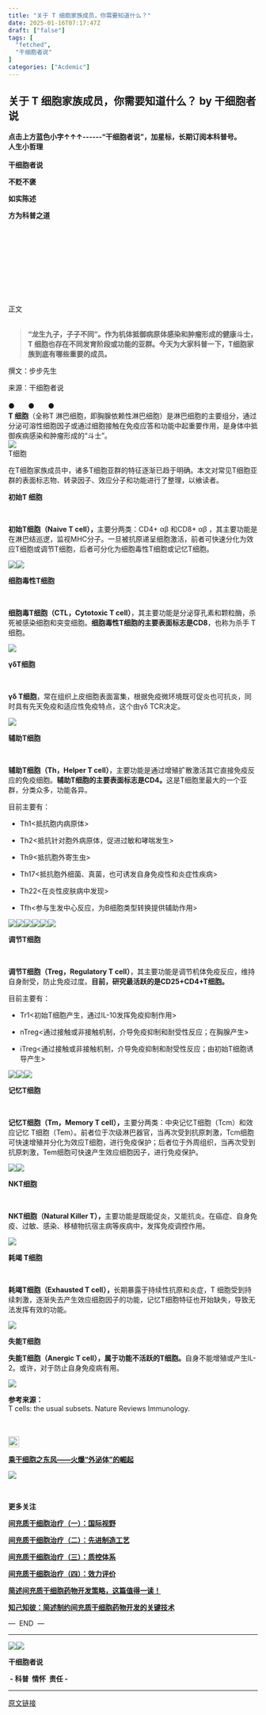 ```yaml
---
title: "关于 T 细胞家族成员，你需要知道什么？"
date: 2025-01-16T07:17:47Z
draft: ["false"]
tags: [
  "fetched",
  "干细胞者说"
]
categories: ["Acdemic"]
---
```

关于 T 细胞家族成员，你需要知道什么？ by 干细胞者说
------
<div><section><span><strong><span>点击上方蓝色小字↑↑↑</span></strong><strong><span>------</span></strong><span><strong><span>“</span></strong><strong><span>干细胞者说</span></strong><strong><span>”，加星标，长期订阅本科普号。</span></strong></span></span></section><section><section><span><section><strong>人生小哲理</strong></section></span> <span><section><strong>干细胞者说</strong></section></span></section><section><p><strong><span>不贬不褒</span></strong></p><p><strong><span>如实陈述</span></strong></p><p><strong><span>方为科普之道</span></strong></p></section></section><p><br data-filtered="filtered"></p><p><br></p><p><strong><span> </span></strong><br></p><p><br></p><p><br></p><section><section><section><section>正文</section></section><section><br></section></section></section><section label="Copyright © 2015 Yead All Rights Reserved."><blockquote><section><span><strong><span><strong><strong><span>“<strong><span><strong><strong><span>龙生九子，子子不同</span></strong></strong></span></strong>”。</span></strong></strong></span></strong></span><span><strong><span><strong><strong><span>作为机体抵御病原体感染和肿瘤形成的健康斗士，<strong><span><strong><strong><span>T 细胞也</span></strong></strong></span></strong>存在不同发育阶段或功能的亚群。今天为大家科普一下，T细胞家族到底有哪些重要的成员。</span></strong></strong></span></strong></span></section></blockquote></section><section><section><section><p><span>撰文：步步先生</span></p><section><span>来源：干细胞者说</span></section><section><br></section><section><section><section><section><strong><span><strong><span><span>●  </span><span>　  </span><span>●    </span><span>　</span><span>●</span></span></strong></span></strong></section></section></section></section><section><strong><span>T 细胞</span></strong><span>（全称T 淋巴细胞，即胸腺依赖性淋巴细胞）</span><span>是淋巴细胞的主要组分，<span>通过分泌可溶性细胞因子或通过细胞接触在免疫应答和功能中起重要作用</span>，是身体中抵御疾病感染和肿瘤形成的“斗士”。</span></section><section><span><img data-ratio="0.810126582278481" data-type="jpeg" data-w="474" data-src="https://mmbiz.qpic.cn/mmbiz_jpg/YkHG9ZNx3vpZySpzJrWcYIU01b1ImjzGOVdTnicyS5W37IfZufT52Dl1Qia514VGj86hI9FiczClAiaQxc4k8lfxCg/640?wx_fmt=jpeg" src="https://mmbiz.qpic.cn/mmbiz_jpg/YkHG9ZNx3vpZySpzJrWcYIU01b1ImjzGOVdTnicyS5W37IfZufT52Dl1Qia514VGj86hI9FiczClAiaQxc4k8lfxCg/640?wx_fmt=jpeg"></span></section><section><span>T细胞</span></section><p><span>在T细胞家族成员中，诸多T细胞亚群的特征逐渐已趋于明确。本文对</span><span>常见T细胞亚群的表面标志物、转录因子、效应分子和功能进行了整理，以飨读者。</span></p><section powered-by="xiumi.us"><section><section><section data-width="98%"><section><section><p><span><strong>初始T 细胞</strong></span></p></section></section><section><section><br></section></section></section></section></section></section><p><span><strong><span>初始T细胞</span><span>（Naive T cell），</span></strong></span><span>主要分两类：CD4+ αβ 和CD8+ αβ ，其主要功能是在淋巴结巡逻，监视MHC分子。一旦被抗原递呈细胞激活，前者可快速分化为效应T细胞或调节T细胞，后者可分化为细胞毒性T细胞或记忆T细胞。</span></p><p><img data-ratio="0.3572778827977316" data-s="300,640" data-src="https://mmbiz.qpic.cn/mmbiz_png/YkHG9ZNx3vqQEmibp6a3MDCOlZDkXgKwyLk1xJCbTGpMYudiaejMcWfjA0KepXrCFbFUw9OHrO1hypXicZLAehn2Q/640?wx_fmt=png" data-type="png" data-w="1058" src="https://mmbiz.qpic.cn/mmbiz_png/YkHG9ZNx3vqQEmibp6a3MDCOlZDkXgKwyLk1xJCbTGpMYudiaejMcWfjA0KepXrCFbFUw9OHrO1hypXicZLAehn2Q/640?wx_fmt=png"><span></span><img data-ratio="0.34466477809254015" data-s="300,640" data-src="https://mmbiz.qpic.cn/mmbiz_png/YkHG9ZNx3vqQEmibp6a3MDCOlZDkXgKwyzdhia2HMoFSXOlv6KicUViaHKTv2JRy6IMuibVF2hAjOhauWGGQQX6evwQ/640?wx_fmt=png" data-type="png" data-w="1059" src="https://mmbiz.qpic.cn/mmbiz_png/YkHG9ZNx3vqQEmibp6a3MDCOlZDkXgKwyzdhia2HMoFSXOlv6KicUViaHKTv2JRy6IMuibVF2hAjOhauWGGQQX6evwQ/640?wx_fmt=png"><span></span></p><section powered-by="xiumi.us"><section><section><section data-width="98%"><section><section><p><span><strong>细胞毒性T细胞</strong></span></p></section></section><section><section><br></section></section></section></section></section></section><p><strong><span>细胞毒T细胞</span></strong><span><strong><span>（CTL，Cytotoxic T cell）</span></strong></span><span>，其主要功能是分泌穿孔素和颗粒酶，杀死被感染细胞和突变细胞。<strong><span>细胞毒性T细胞的主要表面标志是CD8</span></strong><span>，也称为杀手 T 细胞。</span></span></p><p><img data-ratio="0.3576" data-s="300,640" data-src="https://mmbiz.qpic.cn/mmbiz_png/YkHG9ZNx3vqQEmibp6a3MDCOlZDkXgKwy2h6PwWJZgk8WN9Kl49Xarr9zjxCEUnVqqxlB8tG6YQicV4BYSN83jNg/640?wx_fmt=png" data-type="png" data-w="1250" src="https://mmbiz.qpic.cn/mmbiz_png/YkHG9ZNx3vqQEmibp6a3MDCOlZDkXgKwy2h6PwWJZgk8WN9Kl49Xarr9zjxCEUnVqqxlB8tG6YQicV4BYSN83jNg/640?wx_fmt=png"><span></span></p><section powered-by="xiumi.us"><section><section><section data-width="98%"><section><section><p><span><strong>γδT细胞</strong></span></p></section></section><section><section><br></section></section></section></section></section></section><p><span><strong>γδ T细胞</strong></span><span>，常在组织上皮细胞表面富集，根据免疫微环境既可促炎也可抗炎，同时具有先天免疫和适应性免疫特点，这个由γδ TCR决定。</span></p><p><strong><span><img data-ratio="0.3848" data-s="300,640" data-src="https://mmbiz.qpic.cn/mmbiz_png/YkHG9ZNx3vqQEmibp6a3MDCOlZDkXgKwyUyAkZaALqnf7eBmsonhP2gpujXDpBVTCYTEU7RDzDC5Eagy8AlZvdQ/640?wx_fmt=png" data-type="png" data-w="1250" src="https://mmbiz.qpic.cn/mmbiz_png/YkHG9ZNx3vqQEmibp6a3MDCOlZDkXgKwyUyAkZaALqnf7eBmsonhP2gpujXDpBVTCYTEU7RDzDC5Eagy8AlZvdQ/640?wx_fmt=png"></span></strong></p><section powered-by="xiumi.us"><section><section><section data-width="98%"><section><section><p><span><strong>辅助T细胞</strong></span></p></section></section><section><section><br></section></section></section></section></section></section><p><span><strong><span>辅助T细胞</span></strong></span><span><strong><span>（Th，Helper T cell）</span></strong></span><span>，主要功能是<span>通过增殖扩散激活其它直接免疫反应的免疫细胞。<strong>辅助T细胞的主要表面标志是CD4。</strong></span>这是T细胞里<span>最大的一个</span>亚群，分类众多，功能各异。</span></p><section><span>目前主要有：</span></section><ul><li><p><span>Th1&lt;抵抗<span>胞内病原体</span>&gt;</span></p></li><li><p><span>Th2&lt;<span>抵抗针对胞外病原体，促进过敏和哮喘发生</span>&gt;</span></p></li><li><p><span>Th9<span>&lt;<span>抵抗胞外寄生虫</span>&gt;</span></span></p></li><li><p><span>Th17<span>&lt;<span>抵抗胞外细菌、真菌</span><span>，也可诱发自身免疫性和炎症性疾病</span>&gt;</span></span></p></li><li><p><span>Th22<span>&lt;<span>在炎性皮肤病中发现</span>&gt;</span></span></p></li><li><p><span>Tfh<span>&lt;<span>参与生发中心反应，为B细胞类型转换提供辅助作用</span>&gt;</span></span></p></li></ul><p><img data-ratio="0.35383159886471144" data-s="300,640" data-src="https://mmbiz.qpic.cn/mmbiz_png/YkHG9ZNx3vqQEmibp6a3MDCOlZDkXgKwyBLFF3KCnDAEvzmEd6Sc9icibgddkKBdk2P0GpabRj1oHT4KqEu1B005w/640?wx_fmt=png" data-type="png" data-w="1057" src="https://mmbiz.qpic.cn/mmbiz_png/YkHG9ZNx3vqQEmibp6a3MDCOlZDkXgKwyBLFF3KCnDAEvzmEd6Sc9icibgddkKBdk2P0GpabRj1oHT4KqEu1B005w/640?wx_fmt=png"><span></span><img data-ratio="0.3839622641509434" data-s="300,640" data-src="https://mmbiz.qpic.cn/mmbiz_png/YkHG9ZNx3vqQEmibp6a3MDCOlZDkXgKwySxJWiaa4nHKdr1A0zKsuoPM5yauPjBJRTc5wpCAcJkLqWe11JMdgEicA/640?wx_fmt=png" data-type="png" data-w="1060" src="https://mmbiz.qpic.cn/mmbiz_png/YkHG9ZNx3vqQEmibp6a3MDCOlZDkXgKwySxJWiaa4nHKdr1A0zKsuoPM5yauPjBJRTc5wpCAcJkLqWe11JMdgEicA/640?wx_fmt=png"><img data-ratio="0.35529830810329477" data-s="300,640" data-src="https://mmbiz.qpic.cn/mmbiz_png/YkHG9ZNx3vqQEmibp6a3MDCOlZDkXgKwyK6mddA07a0W9tFeaGZeJee4yEJ30PrOJ2TxgEwWVzghLwnRkLuJoSA/640?wx_fmt=png" data-type="png" data-w="1123" src="https://mmbiz.qpic.cn/mmbiz_png/YkHG9ZNx3vqQEmibp6a3MDCOlZDkXgKwyK6mddA07a0W9tFeaGZeJee4yEJ30PrOJ2TxgEwWVzghLwnRkLuJoSA/640?wx_fmt=png"><span></span><img data-ratio="0.35383159886471144" data-s="300,640" data-src="https://mmbiz.qpic.cn/mmbiz_png/YkHG9ZNx3vqQEmibp6a3MDCOlZDkXgKwyAhibBK5utJuicK4JunZ8q4uGh5h4tRtdLhRCY2H4EOicq5RScPdd8Uhhg/640?wx_fmt=png" data-type="png" data-w="1057" src="https://mmbiz.qpic.cn/mmbiz_png/YkHG9ZNx3vqQEmibp6a3MDCOlZDkXgKwyAhibBK5utJuicK4JunZ8q4uGh5h4tRtdLhRCY2H4EOicq5RScPdd8Uhhg/640?wx_fmt=png"><span></span><img data-ratio="0.32041587901701324" data-s="300,640" data-src="https://mmbiz.qpic.cn/mmbiz_png/YkHG9ZNx3vqQEmibp6a3MDCOlZDkXgKwym6JuDE61sYtTpJvM9SXPKPG6pq3C9QI1PoeH8ZlVIEliaVrBvnyg6iaQ/640?wx_fmt=png" data-type="png" data-w="1058" src="https://mmbiz.qpic.cn/mmbiz_png/YkHG9ZNx3vqQEmibp6a3MDCOlZDkXgKwym6JuDE61sYtTpJvM9SXPKPG6pq3C9QI1PoeH8ZlVIEliaVrBvnyg6iaQ/640?wx_fmt=png"><span></span><img data-ratio="0.3827977315689981" data-s="300,640" data-src="https://mmbiz.qpic.cn/mmbiz_png/YkHG9ZNx3vqQEmibp6a3MDCOlZDkXgKwyMNmaDdJibXyatoukS6BibMDeEx8cCllQ91PQHyDuicEZ9PJDsFBiapJUMA/640?wx_fmt=png" data-type="png" data-w="1058" src="https://mmbiz.qpic.cn/mmbiz_png/YkHG9ZNx3vqQEmibp6a3MDCOlZDkXgKwyMNmaDdJibXyatoukS6BibMDeEx8cCllQ91PQHyDuicEZ9PJDsFBiapJUMA/640?wx_fmt=png"><span></span><br></p><section powered-by="xiumi.us"><section><section><section data-width="98%"><section><section><p><span><strong>调节T细胞</strong></span></p></section></section><section><section><br></section></section></section></section></section></section><p><strong><span>调节T细胞（<strong><span>Treg，Regulatory T cell</span></strong>）</span></strong><span>，其主要功能是</span><span>调节机体免疫反应，维持自身耐受，防止免疫过度。<strong>目前，研究最活跃的是CD25+CD4+T细胞。</strong></span></p><section><span>目前主要有</span><span>：</span></section><ul><li><p><span>Tr1&lt;<span>初始T细胞产生，通过IL-10发挥免疫抑制作用</span>&gt;</span></p></li><li><p><span>nTreg&lt;<span>通过接触或非接触机制，介导免疫抑制和耐受性反应；在<span>胸腺产生</span></span>&gt;</span></p></li><li><p><span>iTreg&lt;<span>通过接触或非接触机制，介导免疫抑制和耐受性反应；由<span>初始T细胞诱导产</span><span>生</span></span>&gt;</span></p></li></ul><p><img data-ratio="0.29943955164131303" data-s="300,640" data-src="https://mmbiz.qpic.cn/mmbiz_png/YkHG9ZNx3vrsXb8FaickibKk6g8OVwiacKxicd3Tf259k7icJwmnEGoFpPfSKMicCrXOecv1fd8ykicXic7K0cZbD08E0w/640?wx_fmt=png" data-type="png" data-w="1249" src="https://mmbiz.qpic.cn/mmbiz_png/YkHG9ZNx3vrsXb8FaickibKk6g8OVwiacKxicd3Tf259k7icJwmnEGoFpPfSKMicCrXOecv1fd8ykicXic7K0cZbD08E0w/640?wx_fmt=png"><span></span><img data-ratio="0.32586068855084066" data-s="300,640" data-src="https://mmbiz.qpic.cn/mmbiz_png/YkHG9ZNx3vrsXb8FaickibKk6g8OVwiacKxmk7zUibRB7myYTVVPKnica8vUTq27U22Z5e3TqXs7WQcu31QT4zeVafQ/640?wx_fmt=png" data-type="png" data-w="1249" src="https://mmbiz.qpic.cn/mmbiz_png/YkHG9ZNx3vrsXb8FaickibKk6g8OVwiacKxmk7zUibRB7myYTVVPKnica8vUTq27U22Z5e3TqXs7WQcu31QT4zeVafQ/640?wx_fmt=png"><img data-ratio="0.32452830188679244" data-s="300,640" data-src="https://mmbiz.qpic.cn/mmbiz_png/YkHG9ZNx3vrsXb8FaickibKk6g8OVwiacKxYAX1XiaiaCicegYOWn1j3YkmfA1Vc4NqwyGnG9qE9F2SsibvUAUPSuJMMw/640?wx_fmt=png" data-type="png" data-w="1060" src="https://mmbiz.qpic.cn/mmbiz_png/YkHG9ZNx3vrsXb8FaickibKk6g8OVwiacKxYAX1XiaiaCicegYOWn1j3YkmfA1Vc4NqwyGnG9qE9F2SsibvUAUPSuJMMw/640?wx_fmt=png"><br></p><section powered-by="xiumi.us"><section><section><section data-width="98%"><section><section><p><span><strong>记忆T细胞</strong></span></p></section></section><section><section><br></section></section></section></section></section></section><p><span><strong><span>记忆T细胞（<strong>Tm，Memory T cell</strong>），</span></strong>主要分两类：中央记忆T细胞</span><span>（Tcm）</span><span>和效应记忆 T细胞</span><span>（Tem）</span><span>。前者位于次级淋巴器官，当<span>再次受到抗原刺激</span>，Tcm细胞可快速增殖并分化为效应T细胞，进行免疫保护；后者位于外周组织，当再次受到抗原刺激，Tem细胞可快速产生效应细胞因子，进行免疫保护。</span></p><p><img data-ratio="0.3560606060606061" data-s="300,640" data-src="https://mmbiz.qpic.cn/mmbiz_png/YkHG9ZNx3vrsXb8FaickibKk6g8OVwiacKxZ2nOPs6s6UFAusB8qsjzEJRp6fSlFxF8ibMMZ6IFq6lo0UkhtX1SYWg/640?wx_fmt=png" data-type="png" data-w="1056" src="https://mmbiz.qpic.cn/mmbiz_png/YkHG9ZNx3vrsXb8FaickibKk6g8OVwiacKxZ2nOPs6s6UFAusB8qsjzEJRp6fSlFxF8ibMMZ6IFq6lo0UkhtX1SYWg/640?wx_fmt=png"><img data-ratio="0.3270300333704116" data-s="300,640" data-src="https://mmbiz.qpic.cn/mmbiz_png/YkHG9ZNx3vrsXb8FaickibKk6g8OVwiacKxN4ShdTfa0z39ZNkpa4lnhC7mPOU7y4kmWYKqiaSwjc80ruafib7k7tqQ/640?wx_fmt=png" data-type="png" data-w="899" src="https://mmbiz.qpic.cn/mmbiz_png/YkHG9ZNx3vrsXb8FaickibKk6g8OVwiacKxN4ShdTfa0z39ZNkpa4lnhC7mPOU7y4kmWYKqiaSwjc80ruafib7k7tqQ/640?wx_fmt=png"></p><section powered-by="xiumi.us"><section><section><section data-width="98%"><section><section><p><span><strong>NKT细胞</strong></span></p></section></section><section><section><br></section></section></section></section></section></section><p><span><strong>NKT细胞（<span>Natural Killer T</span>）</strong></span><strong><span>，</span></strong><span>主要功能是既能</span><span>促炎，又能抗炎。在癌症、自身免疫、过敏、感染、移植物抗宿主病等疾病中，发挥免疫调控作用。</span></p><p><img data-ratio="0.416" data-s="300,640" data-src="https://mmbiz.qpic.cn/mmbiz_png/YkHG9ZNx3vqQEmibp6a3MDCOlZDkXgKwy0ugWuicH3Z7nhKm5pIy92kMibPVBdx0ibIPhqibKQ6tjmdDDuQ0e53aCzg/640?wx_fmt=png" data-type="png" data-w="1250" data-backw="465" data-backh="193" src="https://mmbiz.qpic.cn/mmbiz_png/YkHG9ZNx3vqQEmibp6a3MDCOlZDkXgKwy0ugWuicH3Z7nhKm5pIy92kMibPVBdx0ibIPhqibKQ6tjmdDDuQ0e53aCzg/640?wx_fmt=png"><strong><span></span></strong></p><section powered-by="xiumi.us"><section><section><section data-width="98%"><section><section><p><span><strong>耗竭 T细胞</strong></span></p></section></section><section><section><br></section></section></section></section></section></section><p><strong><span>耗竭T细胞（Exhausted T cell），</span></strong><span>长期暴露于持续性抗原和炎症，T 细胞受到持续刺激，逐渐失去产生效应细胞因子的功能，记忆T细胞特征也开始缺失，导致无法发挥有效的功能。</span><span></span></p><p><span><img data-ratio="0.29867674858223064" data-s="300,640" data-src="https://mmbiz.qpic.cn/mmbiz_png/YkHG9ZNx3vqQEmibp6a3MDCOlZDkXgKwyYZ1rSkibkaibkLuQqnng9LcqmyJIh6tDXK9MTL0G2QRYMOAo5XLQf6JA/640?wx_fmt=png" data-type="png" data-w="1058" src="https://mmbiz.qpic.cn/mmbiz_png/YkHG9ZNx3vqQEmibp6a3MDCOlZDkXgKwyYZ1rSkibkaibkLuQqnng9LcqmyJIh6tDXK9MTL0G2QRYMOAo5XLQf6JA/640?wx_fmt=png"><span></span></span></p><section powered-by="xiumi.us"><section><section><section data-width="98%"><section><section><p><span><strong>失能T细胞</strong></span></p></section></section></section></section></section></section><p><strong></strong><span><strong><span>失能T细胞（Anergic T cell）</span></strong></span><strong><span>，属于功能不活跃的T细胞。</span></strong><span>自身不</span><span>能增殖或产生IL-2。或许，对于防止自身免疫病有用。</span></p><p><img data-ratio="0.2641509433962264" data-s="300,640" data-src="https://mmbiz.qpic.cn/mmbiz_png/YkHG9ZNx3vrsXb8FaickibKk6g8OVwiacKxmiaqY8baL30Uc7BNhI965RNkt6G4NY2P0sdDsQ29SFu69UK3iaIrxcVQ/640?wx_fmt=png" data-type="png" data-w="901" src="https://mmbiz.qpic.cn/mmbiz_png/YkHG9ZNx3vrsXb8FaickibKk6g8OVwiacKxmiaqY8baL30Uc7BNhI965RNkt6G4NY2P0sdDsQ29SFu69UK3iaIrxcVQ/640?wx_fmt=png"></p><section><strong><span>参考来源：</span></strong></section><section><span>T cells: the usual subsets. Nature Reviews Immunology.</span></section><section><span><br></span></section><section><br></section><p><img data-ratio="0.45454545454545453" data-type="gif" data-w="22" width="22px" data-src="https://mmbiz.qpic.cn/mmbiz_gif/sKdAAf5LsH8GlkiaKJk5MWRsL049UO6umRu6G60JcyzggIsJL18ohS2bgyhcujZzwVNzXZ3QbXuKw7ee0Kk1OkQ/640?" src="https://mmbiz.qpic.cn/mmbiz_gif/sKdAAf5LsH8GlkiaKJk5MWRsL049UO6umRu6G60JcyzggIsJL18ohS2bgyhcujZzwVNzXZ3QbXuKw7ee0Kk1OkQ/640?"></p><p><strong><a href="http://mp.weixin.qq.com/s?__biz=MzA4Njg0NjYwMw==&amp;mid=2651808992&amp;idx=1&amp;sn=b83ab10a1425f6e5180461e332e2ea04&amp;chksm=8439b904b34e3012584417957a83c07bef3f208a678414e18527045efcf645172ab4e00df0e7&amp;scene=21#wechat_redirect" target="_blank" data-itemshowtype="0" data-linktype="2" hasload="1">乘干细胞之东风——火爆“外泌体”的崛起</a></strong></p><p><a href="http://mp.weixin.qq.com/s?__biz=MzA4Njg0NjYwMw==&amp;mid=2651808992&amp;idx=1&amp;sn=b83ab10a1425f6e5180461e332e2ea04&amp;chksm=8439b904b34e3012584417957a83c07bef3f208a678414e18527045efcf645172ab4e00df0e7&amp;scene=21#wechat_redirect" target="_blank" data-itemshowtype="0" data-linktype="1" hasload="1"><span data-positionback="static"><img data-copyright="0" data-ratio="0.4402390438247012" data-s="300,640" data-type="png" data-w="1004" data-backw="677" data-backh="298" data-before-oversubscription-url="https://mmbiz.qpic.cn/mmbiz_png/YkHG9ZNx3vqxVhr1ZibqCbmP7c4YxJCw8HyEp5jPG0iaCbbYzWzZD14fqB83UzQBrALrAMfeSV5ZZhtE1oia3BAPw/640?wx_fmt=png" data-src="https://mmbiz.qpic.cn/mmbiz_png/YkHG9ZNx3vqxVhr1ZibqCbmP7c4YxJCw8HyEp5jPG0iaCbbYzWzZD14fqB83UzQBrALrAMfeSV5ZZhtE1oia3BAPw/640?wx_fmt=png" src="https://mmbiz.qpic.cn/mmbiz_png/YkHG9ZNx3vqxVhr1ZibqCbmP7c4YxJCw8HyEp5jPG0iaCbbYzWzZD14fqB83UzQBrALrAMfeSV5ZZhtE1oia3BAPw/640?wx_fmt=png"></span></a></p><p><br></p><p><span><strong>更多关注</strong></span></p><p><a target="_blank" href="http://mp.weixin.qq.com/s?__biz=MzA4Njg0NjYwMw==&amp;mid=2651812583&amp;idx=1&amp;sn=3de8af9ea7b410d0177355fae1e8fc00&amp;chksm=8439af03b34e26150e6aff4aade82c2a4f23a5137f6b2ce77e284bff25ac439c31683938e612&amp;scene=21#wechat_redirect" data-itemshowtype="0" tab="innerlink" data-linktype="2" hasload="1"><strong><span>间充质干细胞治疗（一）：国际视野</span></strong></a><br></p><p><a target="_blank" href="http://mp.weixin.qq.com/s?__biz=MzA4Njg0NjYwMw==&amp;mid=2651812781&amp;idx=1&amp;sn=e2d7f259dab5210cf5f218ef8ae78e3a&amp;chksm=8439ae49b34e275f8ab7ac15a6f39e3d84987088dfc60ef2c76ef760a1eb630518b8e8a05ba0&amp;scene=21#wechat_redirect" data-itemshowtype="0" tab="innerlink" data-linktype="2" hasload="1"><strong><span>间充质干细胞治疗（二）：先进制造工艺</span></strong></a><br></p><p><a target="_blank" href="http://mp.weixin.qq.com/s?__biz=MzA4Njg0NjYwMw==&amp;mid=2651812969&amp;idx=1&amp;sn=b1b83116a5da8b0c609c7fd85953f333&amp;chksm=8439a98db34e209b6ed0b674c4c112b0587636b76908a481748a1649a3abfcac59c6ffea2335&amp;scene=21#wechat_redirect" data-itemshowtype="0" tab="innerlink" data-linktype="2" hasload="1"><strong><span>间充质干细胞治疗（三）：质控体系</span></strong></a><br></p><p><strong><span><a target="_blank" href="http://mp.weixin.qq.com/s?__biz=MzA4Njg0NjYwMw==&amp;mid=2651813113&amp;idx=1&amp;sn=ab516974b014ef0d49f97760051bc711&amp;chksm=8439a91db34e200b8b02d42dfb2e3d8fb41766b11d1ca813375f4ecba8932be016e865cce3fd&amp;scene=21#wechat_redirect" data-itemshowtype="0" tab="innerlink" data-linktype="2" hasload="1">间充质干细胞治疗（四）：效力评价</a></span></strong><strong></strong></p><p><strong><a target="_blank" href="http://mp.weixin.qq.com/s?__biz=MzA4Njg0NjYwMw==&amp;mid=2651813266&amp;idx=1&amp;sn=7b32728d3a8902804c51c8b554b0e329&amp;chksm=8439a876b34e2160d1076fbe6d8ba59f19cd89cfdba480c3ba5de28ec2045a792ae30305373a&amp;scene=21#wechat_redirect" data-itemshowtype="0" tab="innerlink" data-linktype="2" hasload="1">简述间充质干细胞药物开发策略，这篇值得一读！</a><br></strong></p><p><strong><span><a target="_blank" href="http://mp.weixin.qq.com/s?__biz=MzA4Njg0NjYwMw==&amp;mid=2651813331&amp;idx=1&amp;sn=4468e8a26e31f601545a1077ea04809e&amp;chksm=8439a837b34e21212fdd0e022bfa85d0e7f53e5e57a59a1cf90eba9c0846354b83f6722b8026&amp;scene=21#wechat_redirect" data-itemshowtype="0" tab="innerlink" data-linktype="2" hasload="1">知己知彼：简述制约间充质干细胞药物开发的关键技术</a></span></strong></p></section></section></section><section><p><span>—  END  — </span></p><hr><p><img data-ratio="0.06593406593406594" data-type="png" data-w="637" width="auto" data-src="https://mmbiz.qpic.cn/mmbiz/YkHG9ZNx3voMWGLzW82ZHEvg0zbklT65uWOqgWjb0de6xJr7qfH8Ra9V2ojNdjYgCvGicGJibZ1zs82UqjCZn1Uw/640?" src="https://mmbiz.qpic.cn/mmbiz/YkHG9ZNx3voMWGLzW82ZHEvg0zbklT65uWOqgWjb0de6xJr7qfH8Ra9V2ojNdjYgCvGicGJibZ1zs82UqjCZn1Uw/640?"><img data-ratio="1" data-s="300,640" data-type="jpeg" data-w="258" width="auto" data-src="https://mmbiz.qpic.cn/mmbiz/YkHG9ZNx3voLdGib0RjoAbKxWibR5JBAiaicrog8a6TsOkftB3OicbNfGNbO68yKBuBdU7fCqkUXmOTdV0hc7LE25tw/640?wx_fmt=jpeg" src="https://mmbiz.qpic.cn/mmbiz/YkHG9ZNx3voLdGib0RjoAbKxWibR5JBAiaicrog8a6TsOkftB3OicbNfGNbO68yKBuBdU7fCqkUXmOTdV0hc7LE25tw/640?wx_fmt=jpeg"><br></p><p><span><strong><span><strong><span>干细胞者说</span></strong></span></strong></span></p><p><span><strong><span> - 科普  情怀  责任 -</span></strong></span></p></section></div>  
<hr>
<a href="https://mp.weixin.qq.com/s/FAiBsLLe9SWVZXMV9fvgjQ",target="_blank" rel="noopener noreferrer">原文链接</a>
